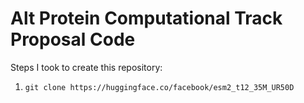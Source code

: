 # Alt Protein Computational Track Proposal Code

Steps I took to create this repository:

1. `git clone https://huggingface.co/facebook/esm2_t12_35M_UR50D`
